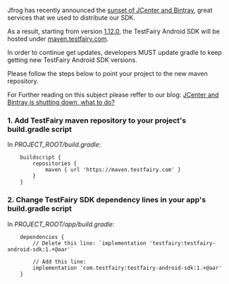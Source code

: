 Jfrog has recently announced the [sunset of JCenter and Bintray](https://jfrog.com/blog/into-the-sunset-bintray-jcenter-gocenter-and-chartcenter/), great services that we used to distribute our SDK.

As a result, starting from version [1.12.0](/Android/Changelog.html), the TestFairy Android SDK will be hosted under [maven.testfairy.com](https://maven.testfairy.com). 

In order to continue get updates, developers MUST update gradle to keep getting new TestFairy Android SDK versions.

Please follow the steps below to point your project to the new maven repository.

For Further reading on this subject please reffer to our blog: [JCenter and Bintray is shutting down, what to do?
](https://testfairy.com/blog/jcenter-and-bintray-is-shutting-down-what-to-do/)

### 1. Add TestFairy maven repository to your project's **build.gradle** script

In *PROJECT_ROOT/build.gradle*:

```
    buildscript {
        repositories {
            maven { url 'https://maven.testfairy.com' }
        }
    }
```


### 2. Change TestFairy SDK dependency lines in your app's **build.gradle** script

In *PROJECT_ROOT/app/build.gradle*:

```
    dependencies {
        // Delete this line: `implementation 'testfairy:testfairy-android-sdk:1.+@aar'`

        // Add this line:
        implementation 'com.testfairy:testfairy-android-sdk:1.+@aar'
    }
```
